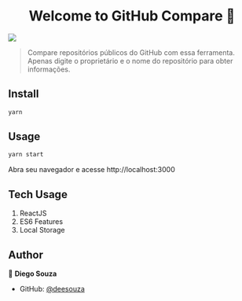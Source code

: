 <h1 align="center">Welcome to GitHub Compare 👋</h1>
<p>
  <img src="https://img.shields.io/badge/version-0.1.0-blue.svg?cacheSeconds=2592000" />
</p>

> Compare repositórios públicos do GitHub com essa ferramenta. Apenas digite o proprietário e o nome do repositório para obter informações.

## Install

```sh
yarn
```

## Usage

```sh
yarn start
```
Abra seu navegador e acesse http://localhost:3000

## Tech Usage

1. ReactJS
2. ES6 Features
3. Local Storage

## Author

👤 **Diego Souza**

* GitHub: [@deesouza](https://github.com/deesouza)
